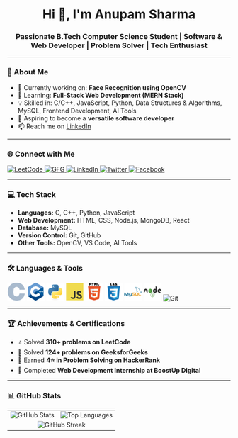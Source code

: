 <h1 align="center">Hi 👋, I'm Anupam Sharma</h1>
<h3 align="center">Passionate B.Tech Computer Science Student | Software & Web Developer | Problem Solver | Tech Enthusiast</h3>

---

### 🎯 About Me

- 🔭 Currently working on: **Face Recognition using OpenCV**
- 🌱 Learning: **Full-Stack Web Development (MERN Stack)**
- 💡 Skilled in: C/C++, JavaScript, Python, Data Structures & Algorithms, MySQL, Frontend Development, AI Tools
- 🎯 Aspiring to become a **versatile software developer**
- 📫 Reach me on [LinkedIn](https://www.linkedin.com/in/anupam-sharma-793134256/)

---

### 🌐 Connect with Me

<p align="left">
  <a href="https://www.leetcode.com/ansh23_coder" target="_blank">
    <img src="https://raw.githubusercontent.com/rahuldkjain/github-profile-readme-generator/master/src/images/icons/Social/leet-code.svg" alt="LeetCode" height="30" width="40"/>
  </a>
  <a href="https://auth.geeksforgeeks.org/user/ansh23_coder" target="_blank">
    <img src="https://raw.githubusercontent.com/rahuldkjain/github-profile-readme-generator/master/src/images/icons/Social/geeks-for-geeks.svg" alt="GFG" height="30" width="40"/>
  </a>
  <a href="https://linkedin.com/in/anupam-sharma-793134256/" target="_blank">
    <img src="https://raw.githubusercontent.com/rahuldkjain/github-profile-readme-generator/master/src/images/icons/Social/linked-in-alt.svg" alt="LinkedIn" height="30" width="40"/>
  </a>
  <a href="https://twitter.com/ansh23022003" target="_blank">
    <img src="https://raw.githubusercontent.com/rahuldkjain/github-profile-readme-generator/master/src/images/icons/Social/twitter.svg" alt="Twitter" height="30" width="40"/>
  </a>
  <a href="https://fb.com/profile.php?id=100093683460441" target="_blank">
    <img src="https://raw.githubusercontent.com/rahuldkjain/github-profile-readme-generator/master/src/images/icons/Social/facebook.svg" alt="Facebook" height="30" width="40"/>
  </a>
</p>

---

### 💻 Tech Stack

- **Languages:** C, C++, Python, JavaScript  
- **Web Development:** HTML, CSS, Node.js, MongoDB, React  
- **Database:** MySQL  
- **Version Control:** Git, GitHub  
- **Other Tools:** OpenCV, VS Code, AI Tools

---

### 🛠️ Languages & Tools

<p align="left">
  <img src="https://raw.githubusercontent.com/devicons/devicon/master/icons/c/c-original.svg" alt="C" width="40" height="40"/>
  <img src="https://raw.githubusercontent.com/devicons/devicon/master/icons/cplusplus/cplusplus-original.svg" alt="C++" width="40" height="40"/>
  <img src="https://raw.githubusercontent.com/devicons/devicon/master/icons/python/python-original.svg" alt="Python" width="40" height="40"/>
  <img src="https://raw.githubusercontent.com/devicons/devicon/master/icons/javascript/javascript-original.svg" alt="JavaScript" width="40" height="40"/>
  <img src="https://raw.githubusercontent.com/devicons/devicon/master/icons/html5/html5-original-wordmark.svg" alt="HTML5" width="40" height="40"/>
  <img src="https://raw.githubusercontent.com/devicons/devicon/master/icons/css3/css3-original-wordmark.svg" alt="CSS3" width="40" height="40"/>
  <img src="https://raw.githubusercontent.com/devicons/devicon/master/icons/mysql/mysql-original-wordmark.svg" alt="MySQL" width="40" height="40"/>
  <img src="https://raw.githubusercontent.com/devicons/devicon/master/icons/nodejs/nodejs-original-wordmark.svg" alt="Node.js" width="40" height="40"/>
  <img src="https://www.vectorlogo.zone/logos/git-scm/git-scm-icon.svg" alt="Git" width="40" height="40"/>
</p>

---

### 🏆 Achievements & Certifications

- ⭐ Solved **310+ problems on LeetCode**
- 📘 Solved **124+ problems on GeeksforGeeks**
- 🧠 Earned **4⭐ in Problem Solving on HackerRank**
- 📜 Completed **Web Development Internship at BoostUp Digital**
---

### 📊 GitHub Stats

<table>
  <tr>
    <!-- First Row: GitHub Stats & Top Languages -->
    <td align="center">
      <img src="https://github-readme-stats.vercel.app/api?username=ansh23coder&show_icons=true&theme=radical" alt="GitHub Stats" />
    </td>
    <td align="center">
      <img src="https://github-readme-stats.vercel.app/api/top-langs/?username=ansh23coder&layout=compact" alt="Top Languages" />
    </td>
  </tr>
  <tr>
    <!-- Second Row: GitHub Streak -->
    <td align="center" colspan="2">
      <img src="https://github-readme-streak-stats.herokuapp.com?user=ansh23coder&theme=dark&border_radius=7.5&date_format=M%20j%5B%2C%20Y%5D" alt="GitHub Streak" />
    </td>
  </tr>
</table>


<!--
### ☕ Support Me

<a href="https://www.buymeacoffee.com/ansh23coder" target="_blank">
  <img src="https://cdn.buymeacoffee.com/buttons/v2/default-yellow.png" alt="Buy Me A Coffee" style="height: 60px; width: 217px;" />
</a>
-->
